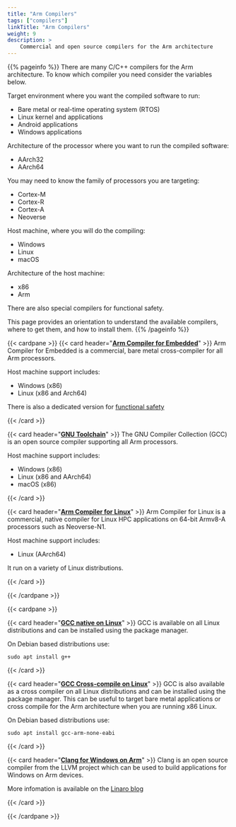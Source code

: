 ```yaml
---
title: "Arm Compilers"
tags: ["compilers"]
linkTitle: "Arm Compilers"
weight: 9
description: >
    Commercial and open source compilers for the Arm architecture
---
```


{{% pageinfo %}}
There are many C/C++ compilers for the Arm architecture. To know which compiler you need consider the variables below.

Target environment where you want the compiled software to run:<br>
- Bare metal or real-time operating system (RTOS)
- Linux kernel and applications
- Android applications
- Windows applications

Architecture of the processor where you want to run the compiled software:
- AArch32
- AArch64

You may need to know the family of processors you are targeting:
- Cortex-M
- Cortex-R
- Cortex-A
- Neoverse 

Host machine, where you will do the compiling:
- Windows
- Linux
- macOS

Architecture of the host machine:
- x86
- Arm

There are also special compilers for functional safety.

This page provides an orientation to understand the available compilers, where to get them, and how to install them.
{{% /pageinfo %}}


{{< cardpane >}}
{{< card header="**[Arm Compiler for Embedded](https://developer.arm.com/Tools%20and%20Software/Arm%20Compiler%20for%20Embedded)**" >}}
Arm Compiler for Embedded is a commercial, bare metal cross-compiler for all Arm processors. 

Host machine support includes:
- Windows (x86) 
- Linux (x86 and Arch64)

There is also a dedicated version for [functional safety](https://developer.arm.com/Tools%20and%20Software/Arm%20Compiler%20for%20Embedded%20FuSa)

{{< /card >}}

{{< card header="**[GNU Toolchain](ihttps://developer.arm.com/Tools%20and%20Software/GNU%20Toolchain)**" >}}
The GNU Compiler Collection (GCC) is an open source compiler supporting all Arm processors.

Host machine support includes:
- Windows (x86) 
- Linux (x86 and AArch64)
- macOS (x86)

{{< /card >}}

{{< card header="**[Arm Compiler for Linux](https://developer.arm.com/Tools%20and%20Software/Arm%20Compiler%20for%20Linux)**" >}}
Arm Compiler for Linux is a commercial, native compiler for Linux HPC applications on 64-bit Armv8-A processors such as Neoverse-N1. 

Host machine support includes:
- Linux (AArch64)

It run on a variety of Linux distributions.

{{< /card >}}


{{< /cardpane >}}

{{< cardpane >}}

{{< card header="**[GCC native on Linux]()**" >}}
GCC is available on all Linux distributions and can be installed using the package manager. 

On Debian based distributions use:
```console
sudo apt install g++
```

{{< /card >}}

{{< card header="**[GCC Cross-compile on Linux]()**" >}}
GCC is also available as a cross compiler on all Linux distributions and can be installed using the package manager.
This can be useful to target bare metal applications or cross compile for the Arm architecture when you are running x86 Linux.

On Debian based distributions use:
```console
sudo apt install gcc-arm-none-eabi
```

{{< /card >}}


{{< card header="**[Clang for Windows on Arm](https://developer.arm.com/documentation/102563/0100/?lang=en)**" >}}
Clang is an open source compiler from the LLVM project which can be used to build applications for Windows on Arm devices. 

More infomation is available on the [Linaro blog](https://www.linaro.org/blog/how-to-set-up-windows-on-arm-for-llvm-development/)

{{< /card >}}

{{< /cardpane >}}

